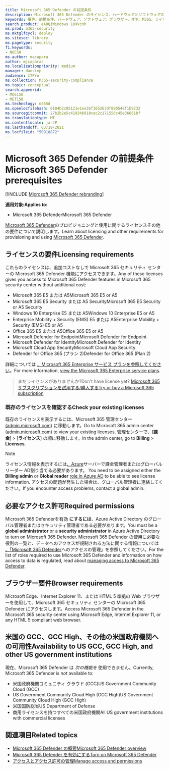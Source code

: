 ```yaml
---
title: Microsoft 365 Defender の前提条件
description: Microsoft 365 Defender のライセンス、ハードウェアとソフトウェアの要件、その他の構成設定について説明します。
keywords: 要件、前提条件、ハードウェア、ソフトウェア、ブラウザー、MTP、M365、ライセンス、E5、A5、EMS、購入
search.product: eADQiWindows 10XVcnh
ms.prod: m365-security
ms.mktglfcycl: deploy
ms.sitesec: library
ms.pagetype: security
f1.keywords:
- NOCSH
ms.author: macapara
author: mjcaparas
ms.localizationpriority: medium
manager: dansimp
audience: ITPro
ms.collection: M365-security-compliance
ms.topic: conceptual
search.appverid:
- MOE150
- MET150
ms.technology: m365d
ms.openlocfilehash: 0184b2c05121e1ea3bf365263df880548f1b9232
ms.sourcegitcommit: 27b2b2e5c41934b918cac2c171556c45e36661bf
ms.translationtype: MT
ms.contentlocale: ja-JP
ms.lasthandoff: 03/19/2021
ms.locfileid: "50918872"
---
```

# <a name="microsoft-365-defender-prerequisites"></a><span data-ttu-id="77bb8-104">Microsoft 365 Defender の前提条件</span><span class="sxs-lookup"><span data-stu-id="77bb8-104">Microsoft 365 Defender prerequisites</span></span>

[!INCLUDE [Microsoft 365 Defender rebranding](../includes/microsoft-defender.md)]


<span data-ttu-id="77bb8-105">**適用対象:**</span><span class="sxs-lookup"><span data-stu-id="77bb8-105">**Applies to:**</span></span>
- <span data-ttu-id="77bb8-106">Microsoft 365 Defender</span><span class="sxs-lookup"><span data-stu-id="77bb8-106">Microsoft 365 Defender</span></span>

<span data-ttu-id="77bb8-107">[Microsoft 365 Defender](microsoft-threat-protection.md)のプロビジョニングと使用に関するライセンスその他の要件について説明します。</span><span class="sxs-lookup"><span data-stu-id="77bb8-107">Learn about licensing and other requirements for provisioning and using [Microsoft 365 Defender](microsoft-threat-protection.md).</span></span>

## <a name="licensing-requirements"></a><span data-ttu-id="77bb8-108">ライセンスの要件</span><span class="sxs-lookup"><span data-stu-id="77bb8-108">Licensing requirements</span></span>
<span data-ttu-id="77bb8-109">これらのライセンスは、追加コストなしで Microsoft 365 セキュリティ センターの Microsoft 365 Defender 機能にアクセスできます。</span><span class="sxs-lookup"><span data-stu-id="77bb8-109">Any of these licenses gives you access to Microsoft 365 Defender features in Microsoft 365 security center without additional cost:</span></span>

- <span data-ttu-id="77bb8-110">Microsoft 365 E5 または A5</span><span class="sxs-lookup"><span data-stu-id="77bb8-110">Microsoft 365 E5 or A5</span></span>
- <span data-ttu-id="77bb8-111">Microsoft 365 E5 Security または A5 Security</span><span class="sxs-lookup"><span data-stu-id="77bb8-111">Microsoft 365 E5 Security or A5 Security</span></span>
- <span data-ttu-id="77bb8-112">Windows 10 Enterprise E5 または A5</span><span class="sxs-lookup"><span data-stu-id="77bb8-112">Windows 10 Enterprise E5 or A5</span></span>
- <span data-ttu-id="77bb8-113">Enterprise Mobility + Security (EMS) E5 または A5</span><span class="sxs-lookup"><span data-stu-id="77bb8-113">Enterprise Mobility + Security (EMS) E5 or A5</span></span> 
- <span data-ttu-id="77bb8-114">Office 365 E5 または A5</span><span class="sxs-lookup"><span data-stu-id="77bb8-114">Office 365 E5 or A5</span></span>
- <span data-ttu-id="77bb8-115">Microsoft Defender for Endpoint</span><span class="sxs-lookup"><span data-stu-id="77bb8-115">Microsoft Defender for Endpoint</span></span>
- <span data-ttu-id="77bb8-116">Microsoft Defender for Identity</span><span class="sxs-lookup"><span data-stu-id="77bb8-116">Microsoft Defender for Identity</span></span> 
- <span data-ttu-id="77bb8-117">Microsoft Cloud App Security</span><span class="sxs-lookup"><span data-stu-id="77bb8-117">Microsoft Cloud App Security</span></span>
- <span data-ttu-id="77bb8-118">Defender for Office 365 (プラン 2)</span><span class="sxs-lookup"><span data-stu-id="77bb8-118">Defender for Office 365 (Plan 2)</span></span>

<span data-ttu-id="77bb8-119">詳細については [、Microsoft 365 Enterprise サービス プランを参照してください](https://www.microsoft.com/licensing/product-licensing/microsoft-365-enterprise)。</span><span class="sxs-lookup"><span data-stu-id="77bb8-119">For more information, [view the Microsoft 365 Enterprise service plans](https://www.microsoft.com/licensing/product-licensing/microsoft-365-enterprise).</span></span>

> <span data-ttu-id="77bb8-120">まだライセンスがありませんか?</span><span class="sxs-lookup"><span data-stu-id="77bb8-120">Don't have license yet?</span></span> [<span data-ttu-id="77bb8-121">Microsoft 365 サブスクリプションを試用する/購入する</span><span class="sxs-lookup"><span data-stu-id="77bb8-121">Try or buy a Microsoft 365 subscription</span></span>](../../commerce/try-or-buy-microsoft-365.md?view=o365-worldwide)

### <a name="check-your-existing--licenses"></a><span data-ttu-id="77bb8-122">既存のライセンスを確認する</span><span class="sxs-lookup"><span data-stu-id="77bb8-122">Check your existing  licenses</span></span>
<span data-ttu-id="77bb8-123">既存のライセンスを表示するには、Microsoft 365 管理センター[(admin.microsoft.com](https://admin.microsoft.com/)) に移動します。</span><span class="sxs-lookup"><span data-stu-id="77bb8-123">Go to Microsoft 365 admin center ([admin.microsoft.com](https://admin.microsoft.com/)) to view your existing licenses.</span></span> <span data-ttu-id="77bb8-124">管理センターで、[**課金**]  >  [**ライセンス**] の順に移動します。</span><span class="sxs-lookup"><span data-stu-id="77bb8-124">In the admin center, go to **Billing** > **Licenses**.</span></span>

>[!NOTE]
> <span data-ttu-id="77bb8-125">ライセンス情報を表示するには[、Azure](/azure/active-directory/users-groups-roles/directory-assign-admin-roles#available-roles)サーバーで課金管理者またはグローバル リーダー AD割り当てる必要があります。 </span><span class="sxs-lookup"><span data-stu-id="77bb8-125">You need to be assigned either the **Billing admin** or **Global reader** [role in Azure AD](/azure/active-directory/users-groups-roles/directory-assign-admin-roles#available-roles) to be able to see license information.</span></span> <span data-ttu-id="77bb8-126">アクセスの問題が発生した場合は、グローバル管理者に連絡してください。</span><span class="sxs-lookup"><span data-stu-id="77bb8-126">If you encounter access problems, contact a global admin.</span></span>

## <a name="required-permissions"></a><span data-ttu-id="77bb8-127">必要なアクセス許可</span><span class="sxs-lookup"><span data-stu-id="77bb8-127">Required permissions</span></span>
<span data-ttu-id="77bb8-128">Microsoft 365 Defenderを有効 **にするには**、Azure Active Directory のグローバル管理者またはセキュリティ管理者である必要があります。</span><span class="sxs-lookup"><span data-stu-id="77bb8-128">You must be a **global administrator** or a **security administrator** in Azure Active Directory to turn on Microsoft 365 Defender.</span></span> <span data-ttu-id="77bb8-129">Microsoft 365 Defender の使用に必要な役割の一覧と、データへのアクセスが規制される方法に関する情報については [、「Microsoft 365 Defender](mtp-permissions.md)へのアクセスの管理」を参照してください。</span><span class="sxs-lookup"><span data-stu-id="77bb8-129">For the list of roles required to use Microsoft 365 Defender and information on how access to data is regulated, read about [managing access to Microsoft 365 Defender](mtp-permissions.md).</span></span>

## <a name="browser-requirements"></a><span data-ttu-id="77bb8-130">ブラウザー要件</span><span class="sxs-lookup"><span data-stu-id="77bb8-130">Browser requirements</span></span>
<span data-ttu-id="77bb8-131">Microsoft Edge、Internet Explorer 11、または HTML 5 準拠の Web ブラウザーを使用して、Microsoft 365 セキュリティ センターの Microsoft 365 Defender にアクセスします。</span><span class="sxs-lookup"><span data-stu-id="77bb8-131">Access Microsoft 365 Defender in the Microsoft 365 security center using Microsoft Edge, Internet Explorer 11, or any HTML 5 compliant web browser.</span></span>

## <a name="availability-to-us-gcc-gcc-high-and-other-us-government-institutions"></a><span data-ttu-id="77bb8-132">米国の GCC、GCC High、その他の米国政府機関への可用性</span><span class="sxs-lookup"><span data-stu-id="77bb8-132">Availability to US GCC, GCC High, and other US government institutions</span></span>
<span data-ttu-id="77bb8-133">現在、Microsoft 365 Defender は *次の機能を* 使用できません。</span><span class="sxs-lookup"><span data-stu-id="77bb8-133">Currently, Microsoft 365 Defender is *not* available to:</span></span>
- <span data-ttu-id="77bb8-134">米国政府機関コミュニティ クラウド (GCC)</span><span class="sxs-lookup"><span data-stu-id="77bb8-134">US Government Community Cloud (GCC)</span></span>
- <span data-ttu-id="77bb8-135">US Government Community Cloud High (GCC High)</span><span class="sxs-lookup"><span data-stu-id="77bb8-135">US Government Community Cloud High (GCC High)</span></span>
- <span data-ttu-id="77bb8-136">米国国防総省</span><span class="sxs-lookup"><span data-stu-id="77bb8-136">US Department of Defense</span></span>
- <span data-ttu-id="77bb8-137">商用ライセンスを持つすべての米国政府機関</span><span class="sxs-lookup"><span data-stu-id="77bb8-137">All US government institutions with commercial licenses</span></span>

## <a name="related-topics"></a><span data-ttu-id="77bb8-138">関連項目</span><span class="sxs-lookup"><span data-stu-id="77bb8-138">Related topics</span></span>
- [<span data-ttu-id="77bb8-139">Microsoft 365 Defender の概要</span><span class="sxs-lookup"><span data-stu-id="77bb8-139">Microsoft 365 Defender overview</span></span>](microsoft-threat-protection.md)
- [<span data-ttu-id="77bb8-140">Microsoft 365 Defender を有効にする</span><span class="sxs-lookup"><span data-stu-id="77bb8-140">Turn on Microsoft 365 Defender</span></span>](mtp-enable.md)
- [<span data-ttu-id="77bb8-141">アクセスとアクセス許可の管理</span><span class="sxs-lookup"><span data-stu-id="77bb8-141">Manage access and permissions</span></span>](mtp-permissions.md)